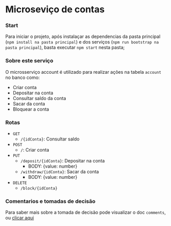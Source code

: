 # Microseviço de contas

### Start

Para iniciar o projeto, após instalaçar as dependencias da pasta principal (`npm install na pasta principal`) e dos serviços (`npm run bootstrap na pasta principal`), basta executar `npm start` nesta pasta;

### Sobre este serviço

O microsserviço account é utilizado para realizar ações na tabela `account` no banco como:

- Criar conta
- Depositar na conta
- Consultar saldo da conta
- Sacar da conta
- Bloquear a conta

### Rotas

- `GET`
  - `/{idConta}`: Consultar saldo
- `POST`
  - `/`: Criar conta
- `PUT`
  - `/deposit/{idConta}`: Depositar na conta
    - BODY: {value: number}
  - `/withdraw/{idConta}`: Sacar da conta
    - BODY: {value: number}
- `DELETE`
  - `/block/{idConta}`

### Comentarios e tomadas de decisão

Para saber mais sobre a tomada de decisão pode visualizar o doc `comments`, ou [clicar aqui](../../docs/comments.md)
